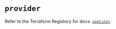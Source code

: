 # `provider`

Refer to the Terraform Registory for docs: [`spotinst`](https://registry.terraform.io/providers/spotinst/spotinst/1.122.1/docs).
